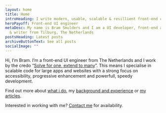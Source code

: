 ```yaml
---
layout: home
title: Home
introHeading: I write modern, usable, scalable & resillient front-end code
heroPayoff: Front-end UI engineer
metaDesc: My name is Bram Smulders and I am a UI developer, front-end architect
  & writer from Tilburg, The Netherlands
postsHeading: Latest posts
archiveButtonText: See all posts
socialImage: ""
---
```


Hi, I’m Bram. I’m a front-end UI engineer from The Netherlands and I work by the credo “[Solve for one, extend to many](https://medium.com/@leannemdobson/solve-for-one-extend-to-many-inclusive-design-and-why-it-matters-48336f4641a0)”. This means I specialise in scalable code for large apps and websites with a strong focus on accessibility, progressive enhancement and powerfull, speedy development.

Find out more about [what i do](awesome/#heading-experience), my [background and experience](/awesome) or [my articles](#articles).

Interested in working with me? [Contact me](/available) for availability.
